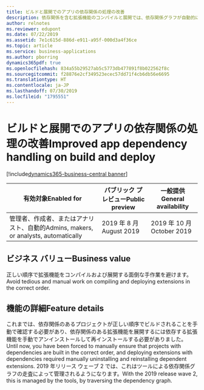 ```yaml
---
title: ビルドと展開でのアプリの依存関係の処理の改善
description: 依存関係を含む拡張機能のコンパイルと展開では、依存関係グラフが自動的に走査されて、これらが正しい順序で行われることが確認されるので、手動で処理する必要はありません。
author: relnotes
ms.reviewer: edupont
ms.date: 07/22/2019
ms.assetid: 7e1c615d-886d-e911-a95f-000d3a4f36ce
ms.topic: article
ms.service: business-applications
ms.author: pborring
dynamics365pdf: true
ms.openlocfilehash: 834a55b29527ab5c5773db477891f8b022562f8c
ms.sourcegitcommit: f28876e2cf349523ecec57dd71f4cb6db56e6695
ms.translationtype: HT
ms.contentlocale: ja-JP
ms.lasthandoff: 07/30/2019
ms.locfileid: "1795551"
---
```

# <a name="improved-app-dependency-handling-on-build-and-deploy"></a><span data-ttu-id="0cf56-103">ビルドと展開でのアプリの依存関係の処理の改善</span><span class="sxs-lookup"><span data-stu-id="0cf56-103">Improved app dependency handling on build and deploy</span></span>
[!include[dynamics365-business-central banner](../includes/dynamics365-business-central.md)]

| <span data-ttu-id="0cf56-104">有効対象</span><span class="sxs-lookup"><span data-stu-id="0cf56-104">Enabled for</span></span>    |  <span data-ttu-id="0cf56-105">パブリック プレビュー</span><span class="sxs-lookup"><span data-stu-id="0cf56-105">Public preview</span></span> | <span data-ttu-id="0cf56-106">一般提供</span><span class="sxs-lookup"><span data-stu-id="0cf56-106">General availability</span></span> | 
| ---------- | ---------- |---------- |
|<span data-ttu-id="0cf56-107">管理者、作成者、またはアナリスト、自動的</span><span class="sxs-lookup"><span data-stu-id="0cf56-107">Admins, makers, or analysts, automatically</span></span>|<span data-ttu-id="0cf56-108">2019 年 8 月</span><span class="sxs-lookup"><span data-stu-id="0cf56-108">August 2019</span></span>| <span data-ttu-id="0cf56-109">2019 年 10 月</span><span class="sxs-lookup"><span data-stu-id="0cf56-109">October 2019</span></span>|


## <a name="business-value"></a><span data-ttu-id="0cf56-110">ビジネス バリュー</span><span class="sxs-lookup"><span data-stu-id="0cf56-110">Business value</span></span>
<!-- bv start -->
<span data-ttu-id="0cf56-111">正しい順序で拡張機能をコンパイルおよび展開する面倒な手作業を避けます。</span><span class="sxs-lookup"><span data-stu-id="0cf56-111">Avoid tedious and manual work on compiling and deploying extensions in the correct order.</span></span>
<!-- bv end -->



## <a name="feature-details"></a><span data-ttu-id="0cf56-112">機能の詳細</span><span class="sxs-lookup"><span data-stu-id="0cf56-112">Feature details</span></span>
<!--feature detail start -->
<span data-ttu-id="0cf56-113">これまでは、依存関係のあるプロジェクトが正しい順序でビルドされることを手動で確認する必要があり、依存関係のある拡張機能を展開するには依存する拡張機能を手動でアンインストールして再インストールする必要がありました。</span><span class="sxs-lookup"><span data-stu-id="0cf56-113">Until now, you have been forced to manually ensure that projects with dependencies are built in the correct order, and deploying extensions with dependencies required manually uninstalling and reinstalling dependent extensions.</span></span> <span data-ttu-id="0cf56-114">2019 年リリース ウェーブ 2 では、これはツールによる依存関係グラフの走査によって管理されるようになります。</span><span class="sxs-lookup"><span data-stu-id="0cf56-114">With the 2019 release wave 2, this is managed by the tools, by traversing the dependency graph.</span></span>
<!--feature detail end -->












